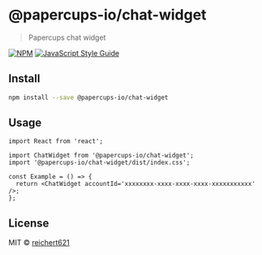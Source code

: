 # @papercups-io/chat-widget

> Papercups chat widget

[![NPM](https://img.shields.io/npm/v/@papercups-io/chat-widget.svg)](https://www.npmjs.com/package/@papercups-io/chat-widget) [![JavaScript Style Guide](https://img.shields.io/badge/code_style-standard-brightgreen.svg)](https://standardjs.com)

## Install

```bash
npm install --save @papercups-io/chat-widget
```

## Usage

```tsx
import React from 'react';

import ChatWidget from '@papercups-io/chat-widget';
import '@papercups-io/chat-widget/dist/index.css';

const Example = () => {
  return <ChatWidget accountId='xxxxxxxx-xxxx-xxxx-xxxx-xxxxxxxxxxx' />;
};
```

## License

MIT © [reichert621](https://github.com/reichert621)
